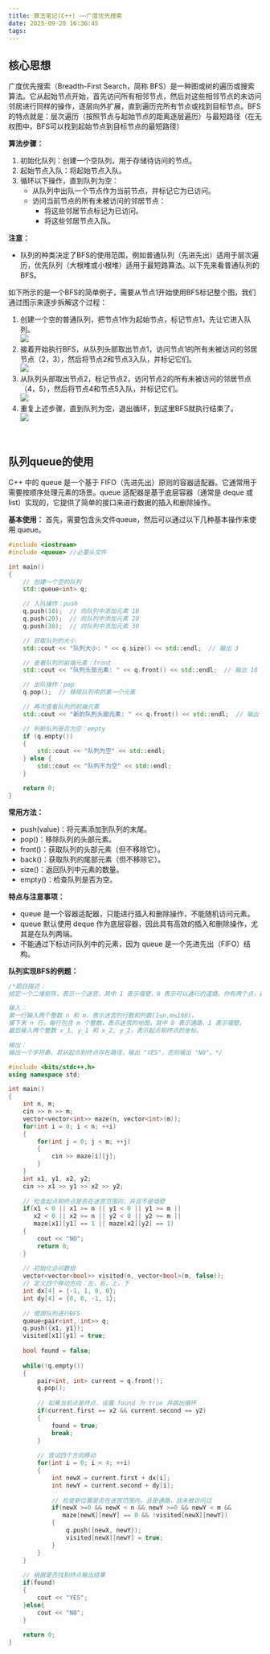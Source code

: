 ```yaml
---
title: 算法笔记(C++) ——广度优先搜索
date: 2025-09-20 16:36:45
tags:
---
```



## 核心思想
广度优先搜索（Breadth-First Search，简称 BFS）是一种图或树的遍历或搜索算法。它从起始节点开始，首先访问所有相邻节点，然后对这些相邻节点的未访问邻居进行同样的操作，逐层向外扩展，直到遍历完所有节点或找到目标节点。BFS的特点就是：层次遍历（按照节点与起始节点的距离逐层遍历）与最短路径（在无权图中，BFS可以找到起始节点到目标节点的最短路径）  

__算法步骤：__
1. 初始化队列：创建一个空队列，用于存储待访问的节点。
2. 起始节点入队：将起始节点入队。
3. 循环以下操作，直到队列为空：
    - 从队列中出队一个节点作为当前节点，并标记它为已访问。
    - 访问当前节点的所有未被访问的邻居节点：
        - 将这些邻居节点标记为已访问。
        - 将这些邻居节点入队。

__注意：__
- 队列的种类决定了BFS的使用范围，例如普通队列（先进先出）适用于层次遍历，优先队列（大根堆或小根堆）适用于最短路算法。以下先来看普通队列的BFS。  

如下所示的是一个BFS的简单例子，需要从节点1开始使用BFS标记整个图，我们通过图示来逐步拆解这个过程：  
1. 创建一个空的普通队列，把节点1作为起始节点，标记节点1，先让它进入队列。  
![ ](/images/cpp_10_1.png)  
2. 接着开始执行BFS，从队列头部取出节点1，访问节点1的所有未被访问的邻居节点（2，3），然后将节点2和节点3入队，并标记它们。  
![ ](/images/cpp_10_2.png)  
3. 从队列头部取出节点2，标记节点2，访问节点2的所有未被访问的邻居节点（4，5），然后将节点4和节点5入队，并标记它们。  
![ ](/images/cpp_10_3.png)  
4. 重复上述步骤，直到队列为空，退出循环，到这里BFS就执行结束了。  
![ ](/images/cpp_10_4.png)  


<br>





## 队列queue的使用
C++ 中的 queue 是一个基于 FIFO（先进先出）原则的容器适配器。它通常用于需要按顺序处理元素的场景。queue 适配器是基于底层容器（通常是 deque 或 list）实现的，它提供了简单的接口来进行数据的插入和删除操作。

__基本使用：__
首先，需要包含头文件queue，然后可以通过以下几种基本操作来使用 queue。
```c++
#include <iostream>
#include <queue> //必要头文件

int main()
{
    // 创建一个空的队列
    std::queue<int> q;

    // 入队操作：push
    q.push(10);  // 向队列中添加元素 10
    q.push(20);  // 向队列中添加元素 20
    q.push(30);  // 向队列中添加元素 30

    // 获取队列的大小
    std::cout << "队列大小: " << q.size() << std::endl;  // 输出 3

    // 查看队列的前端元素：front
    std::cout << "队列头部元素: " << q.front() << std::endl;  // 输出 10

    // 出队操作：pop
    q.pop();  // 移除队列中的第一个元素

    // 再次查看队列的前端元素
    std::cout << "新的队列头部元素: " << q.front() << std::endl;  // 输出 20

    // 判断队列是否为空：empty
    if (q.empty())
    {
        std::cout << "队列为空" << std::endl;
    } else {
        std::cout << "队列不为空" << std::endl;
    }

    return 0;
}
```

__常用方法：__
- push(value)：将元素添加到队列的末尾。
- pop()：移除队列的头部元素。
- front()：获取队列的头部元素（但不移除它）。
- back()：获取队列的尾部元素（但不移除它）。
- size()：返回队列中元素的数量。
- empty()：检查队列是否为空。  

__特点与注意事项：__
- queue 是一个容器适配器，只能进行插入和删除操作，不能随机访问元素。
- queue 默认使用 deque 作为底层容器，因此具有高效的插入和删除操作，尤其是在队列两端。
- 不能通过下标访问队列中的元素，因为 queue 是一个先进先出（FIFO）结构。

__队列实现BFS的例题：__
```c++
/*题目描述：
给定一个二维矩阵，表示一个迷宫，其中 1 表示墙壁，0 表示可以通行的道路。你有两个点，起点和终点，问是否存在一条从起点到终点的路径，使得你可以从起点走到终点。你可以上下左右四个方向移动，但不能穿过墙壁，也不能离开迷宫范围。坐标以行和列表示，均从0开始，左上角坐标是 (0,0) ，右下角坐标是 (n-1,m-1) 。

输入：
第一行输入两个整数 n 和 m，表示迷宫的行数和列数(1≤n,m≤100)。
接下来 n 行，每行包含 m 个整数，表示迷宫的地图，其中 0 表示通路，1 表示墙壁。
最后输入两个整数 x_1, y_1 和 x_2, y_2，表示起点和终点的坐标。

输出：
输出一个字符串，若从起点到终点存在路径，输出 "YES"，否则输出 "NO"。*/

#include <bits/stdc++.h>
using namespace std;

int main()
{
    int n, m;
    cin >> n >> m;
    vector<vector<int>> maze(n, vector<int>(m));
    for(int i = 0; i < n; ++i)
    {
        for(int j = 0; j < m; ++j)
        {
            cin >> maze[i][j];
        }
    }
    int x1, y1, x2, y2;
    cin >> x1 >> y1 >> x2 >> y2;
    
    // 检查起点和终点是否在迷宫范围内，并且不是墙壁
    if(x1 < 0 || x1 >= n || y1 < 0 || y1 >= m || 
       x2 < 0 || x2 >= n || y2 < 0 || y2 >= m ||
       maze[x1][y1] == 1 || maze[x2][y2] == 1)
    {
        cout << "NO";
        return 0;
    }
    
    // 初始化访问数组
    vector<vector<bool>> visited(n, vector<bool>(m, false));
    // 定义四个移动方向：左，右，上，下
    int dx[4] = {-1, 1, 0, 0};
    int dy[4] = {0, 0, -1, 1};
    
    // 使用队列进行BFS
    queue<pair<int, int>> q;
    q.push({x1, y1});
    visited[x1][y1] = true;
    
    bool found = false;
    
    while(!q.empty())
    {
        pair<int, int> current = q.front();
        q.pop();
        
        // 如果当前点是终点，设置 found 为 true 并跳出循环
        if(current.first == x2 && current.second == y2)
        {
            found = true;
            break;
        }
        
        // 尝试四个方向移动
        for(int i = 0; i < 4; ++i)
        {
            int newX = current.first + dx[i];
            int newY = current.second + dy[i];
            
            // 检查新位置是否在迷宫范围内，且是通路，且未被访问过
            if(newX >=0 && newX < n && newY >=0 && newY < m &&
               maze[newX][newY] == 0 && !visited[newX][newY])
            {
                q.push({newX, newY});
                visited[newX][newY] = true;
            }
        }
    }
    
    // 根据是否找到终点输出结果
    if(found)
    {
        cout << "YES";
    }else{
        cout << "NO";
    }
    
    return 0;
}
```